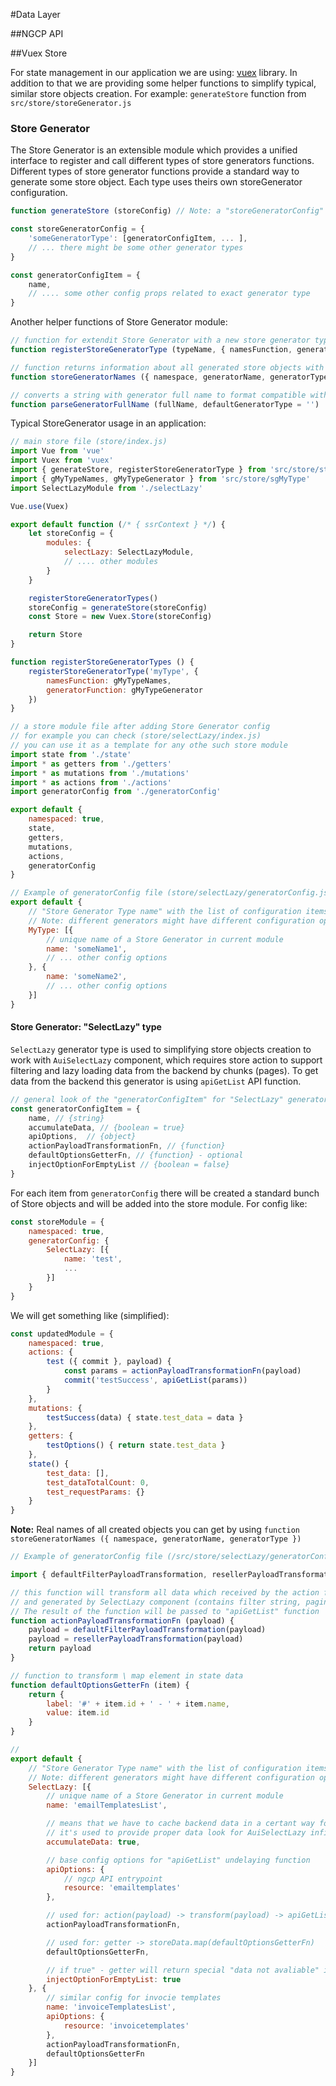 #Data Layer

##NGCP API

##Vuex Store

For state management in our application we are using: [vuex](https://vuex.vuejs.org) library.
In addition to that we are providing some helper functions to simplify typical, similar store objects creation.
For example: `generateStore` function from `src/store/storeGenerator.js`

### Store Generator

The Store Generator is an extensible module which provides a unified interface to register and call different types of store generators functions.
Different types of store generator functions provide a standard way to generate some store object. Each type uses theirs own storeGenerator configuration.

```js
function generateStore (storeConfig) // Note: a "storeGeneratorConfig" should be provided as part of the modules configurations

const storeGeneratorConfig = {
    'someGeneratorType': [generatorConfigItem, ... ],
    // ... there might be some other generator types
}

const generatorConfigItem = {
    name,
    // .... some other config props related to exact generator type
}
```

Another helper functions of Store Generator module:
```js
// function for extendit Store Generator with a new store generator type functoin
function registerStoreGeneratorType (typeName, { namesFunction, generatorFunction })

// function returns information about all generated store objects with their names
function storeGeneratorNames ({ namespace, generatorName, generatorType })

// converts a string with generator full name to format compatible with "storeGeneratorNames" function
function parseGeneratorFullName (fullName, defaultGeneratorType = '')

```

Typical StoreGenerator usage in an application:
```js
// main store file (store/index.js)
import Vue from 'vue'
import Vuex from 'vuex'
import { generateStore, registerStoreGeneratorType } from 'src/store/storeGenerator'
import { gMyTypeNames, gMyTypeGenerator } from 'src/store/sgMyType'
import SelectLazyModule from './selectLazy'

Vue.use(Vuex)

export default function (/* { ssrContext } */) {
    let storeConfig = {
        modules: {
            selectLazy: SelectLazyModule,
            // .... other modules
        }
    }

    registerStoreGeneratorTypes()
    storeConfig = generateStore(storeConfig)
    const Store = new Vuex.Store(storeConfig)

    return Store
}

function registerStoreGeneratorTypes () {
    registerStoreGeneratorType('myType', {
        namesFunction: gMyTypeNames,
        generatorFunction: gMyTypeGenerator
    })
}
```

```js
// a store module file after adding Store Generator config
// for example you can check (store/selectLazy/index.js)
// you can use it as a template for any othe such store module
import state from './state'
import * as getters from './getters'
import * as mutations from './mutations'
import * as actions from './actions'
import generatorConfig from './generatorConfig'

export default {
    namespaced: true,
    state,
    getters,
    mutations,
    actions,
    generatorConfig
}
```

```js
// Example of generatorConfig file (store/selectLazy/generatorConfig.js)
export default {
    // "Store Generator Type name" with the list of configuration items for that generator
    // Note: different generators might have different configuration options
    MyType: [{
        // unique name of a Store Generator in current module
        name: 'someName1',
        // ... other config options
    }, {
        name: 'someName2',
        // ... other config options
    }]
}
```

#### Store Generator: "SelectLazy" type

`SelectLazy` generator type is used to simplifying store objects creation to work with `AuiSelectLazy` component, which requires store action to support filtering and lazy loading data from the backend by chunks (pages).
To get data from the backend this generator is using `apiGetList` API function.

```js
// general look of the "generatorConfigItem" for "SelectLazy" generator type
const generatorConfigItem = {
    name, // {string}
    accumulateData, // {boolean = true}
    apiOptions,  // {object}
    actionPayloadTransformationFn, // {function}
    defaultOptionsGetterFn, // {function} - optional
    injectOptionForEmptyList // {boolean = false}
}
```

For each item from `generatorConfig` there will be created a standard bunch of Store objects and will be added into the store module.
For config like:
```js
const storeModule = {
    namespaced: true,
    generatorConfig: {
        SelectLazy: [{
            name: 'test',
            ...
        }]
    }
}
```
We will get something like (simplified):
```js
const updatedModule = {
    namespaced: true,
    actions: {
        test ({ commit }, payload) {
            const params = actionPayloadTransformationFn(payload)
            commit('testSuccess', apiGetList(params))
        }
    },
    mutations: {
        testSuccess(data) { state.test_data = data }
    },
    getters: {
        testOptions() { return state.test_data }
    },
    state() {
        test_data: [],
        test_dataTotalCount: 0,
        test_requestParams: {}
    }
}
```
**Note:** Real names of all created objects you can get by using `function storeGeneratorNames ({ namespace, generatorName, generatorType })`

```js
// Example of generatorConfig file (/src/store/selectLazy/generatorConfig.js)

import { defaultFilterPayloadTransformation, resellerPayloadTransformation } from 'src/api/common'

// this function will transform all data which received by the action function payload
// and generated by SelectLazy component (contains filter string, pagination, extra params etc).
// The result of the function will be passed to "apiGetList" function
function actionPayloadTransformationFn (payload) {
    payload = defaultFilterPayloadTransformation(payload)
    payload = resellerPayloadTransformation(payload)
    return payload
}

// function to transform \ map element in state data
function defaultOptionsGetterFn (item) {
    return {
        label: '#' + item.id + ' - ' + item.name,
        value: item.id
    }
}

//
export default {
    // "Store Generator Type name" with the list of configuration items for that generator
    // Note: different generators might have different configuration options
    SelectLazy: [{
        // unique name of a Store Generator in current module
        name: 'emailTemplatesList',

        // means that we have to cache backend data in a certant way for some requests to backend
        // it's used to provide proper data look for AuiSelectLazy infinite scroll
        accumulateData: true,

        // base config options for "apiGetList" undelaying function
        apiOptions: {
            // ngcp API entrypoint
            resource: 'emailtemplates'
        },

        // used for: action(payload) -> transform(payload) -> apiGetList
        actionPayloadTransformationFn,

        // used for: getter -> storeData.map(defaultOptionsGetterFn)
        defaultOptionsGetterFn,

        // if true" - getter will return special "data not avaliable" item if state is empty
        injectOptionForEmptyList: true
    }, {
        // similar config for invocie templates
        name: 'invoiceTemplatesList',
        apiOptions: {
            resource: 'invoicetemplates'
        },
        actionPayloadTransformationFn,
        defaultOptionsGetterFn
    }]
}
```
